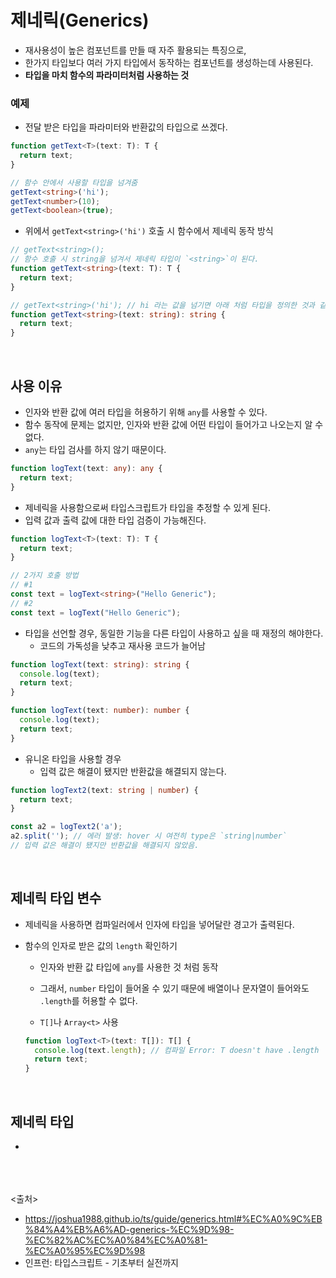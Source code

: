 # 제네릭(Generics)
- 재사용성이 높은 컴포넌트를 만들 때 자주 활용되는 특징으로, 
- 한가지 타입보다 여러 가지 타입에서 동작하는 컴포넌트를 생성하는데 사용된다.
- **타입을 마치 함수의 파라미터처럼 사용하는 것**

### 예제
- 전달 받은 타입을 파라미터와 반환값의 타입으로 쓰겠다.
```ts
function getText<T>(text: T): T {
  return text;
}

// 함수 안에서 사용할 타입을 넘겨줌
getText<string>('hi');
getText<number>(10);
getText<boolean>(true);
```

- 위에서 `getText<string>('hi')` 호출 시 함수에서 제네릭 동작 방식
```ts
// getText<string>();
// 함수 호출 시 string을 넘겨서 제네릭 타입이 `<string>`이 된다.
function getText<string>(text: T): T {
  return text;
}

// getText<string>('hi'); // hi 라는 값을 넘기면 아래 처럼 타입을 정의한 것과 같다.
function getText<string>(text: string): string {
  return text;
}
```
<br>

## 사용 이유
- 인자와 반환 값에 여러 타입을 허용하기 위해 `any`를 사용할 수 있다.
- 함수 동작에 문제는 없지만, 인자와 반환 값에 어떤 타입이 들어가고 나오는지 알 수 없다.
- `any`는 타입 검사를 하지 않기 때문이다.
```ts
function logText(text: any): any {
  return text;
}
```

- 제네릭을 사용함으로써 타입스크립트가 타입을 추정할 수 있게 된다.
- 입력 값과 출력 값에 대한 타입 검증이 가능해진다.
```ts
function logText<T>(text: T): T {
  return text;
}

// 2가지 호출 방법
// #1
const text = logText<string>("Hello Generic");
// #2
const text = logText("Hello Generic");
```

- 타입을 선언할 경우, 동일한 기능을 다른 타입이 사용하고 싶을 때 재정의 해야한다.
  - 코드의 가독성을 낮추고 재사용 코드가 늘어남
```ts
function logText(text: string): string {
  console.log(text);
  return text;
}

function logText(text: number): number {
  console.log(text);
  return text;
}
```

- 유니온 타입을 사용할 경우
  - 입력 값은 해결이 됐지만 반환값을 해결되지 않는다.
```ts
function logText2(text: string | number) {
  return text;
}

const a2 = logText2('a');
a2.split(''); // 에러 발생: hover 시 여전히 type은 `string|number`
// 입력 값은 해결이 됐지만 반환값을 해결되지 않았음.
```

<br>

## 제네릭 타입 변수
- 제네릭을 사용하면 컴파일러에서 인자에 타입을 넣어달란 경고가 출력된다.

- 함수의 인자로 받은 값의 `length` 확인하기
  - 인자와 반환 값 타입에 `any`를 사용한 것 처럼 동작
  - 그래서, `number` 타입이 들어올 수 있기 때문에 배열이나 문자열이 들어와도 `.length`를 허용할 수 없다.

  - `T[]`나 `Array<t>` 사용
  ```ts
  function logText<T>(text: T[]): T[] {
    console.log(text.length); // 컴파일 Error: T doesn't have .length
    return text;
  }
  ```
<br>

## 제네릭 타입
- 

<br><br><br>
<출처>
- https://joshua1988.github.io/ts/guide/generics.html#%EC%A0%9C%EB%84%A4%EB%A6%AD-generics-%EC%9D%98-%EC%82%AC%EC%A0%84%EC%A0%81-%EC%A0%95%EC%9D%98
- 인프런: 타입스크립트 - 기초부터 실전까지

